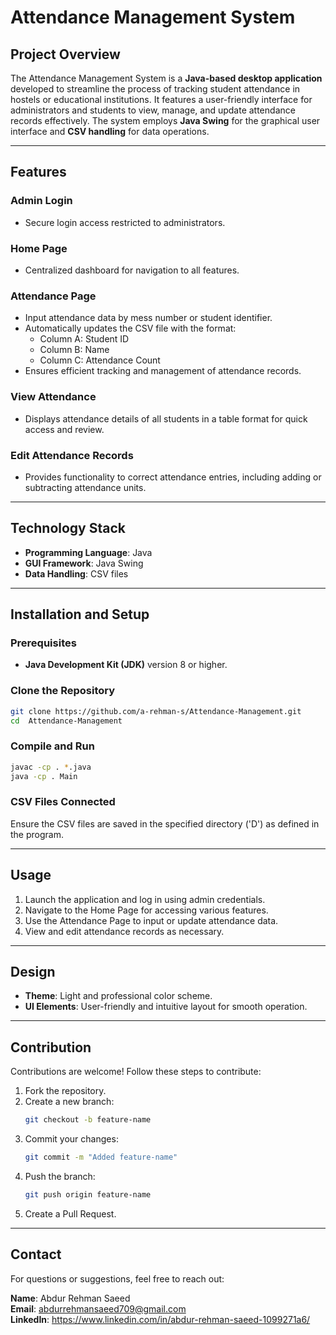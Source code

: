 # Attendance Management System  

## Project Overview  
The Attendance Management System is a **Java-based desktop application** developed to streamline the process of tracking student attendance in hostels or educational institutions. It features a user-friendly interface for administrators and students to view, manage, and update attendance records effectively. The system employs **Java Swing** for the graphical user interface and **CSV handling** for data operations.  

---

## Features  

### Admin Login  
- Secure login access restricted to administrators.  

### Home Page  
- Centralized dashboard for navigation to all features.  

### Attendance Page  
- Input attendance data by mess number or student identifier.  
- Automatically updates the CSV file with the format:  
  - Column A: Student ID  
  - Column B: Name  
  - Column C: Attendance Count  
- Ensures efficient tracking and management of attendance records.  

### View Attendance  
- Displays attendance details of all students in a table format for quick access and review.  

### Edit Attendance Records  
- Provides functionality to correct attendance entries, including adding or subtracting attendance units.  

---

## Technology Stack  
- **Programming Language**: Java  
- **GUI Framework**: Java Swing  
- **Data Handling**: CSV files  

---

## Installation and Setup  

### Prerequisites  
- **Java Development Kit (JDK)** version 8 or higher.  

### Clone the Repository  
```bash  
git clone https://github.com/a-rehman-s/Attendance-Management.git  
cd  Attendance-Management
```  

### Compile and Run  
```bash  
javac -cp . *.java  
java -cp . Main  
```  

### CSV Files Connected  
Ensure the CSV files are saved in the specified directory ('D') as defined in the program.  

---

## Usage  
1. Launch the application and log in using admin credentials.  
2. Navigate to the Home Page for accessing various features.  
3. Use the Attendance Page to input or update attendance data.  
4. View and edit attendance records as necessary.  

---

## Design  
- **Theme**: Light and professional color scheme.  
- **UI Elements**: User-friendly and intuitive layout for smooth operation.  

---

## Contribution  
Contributions are welcome! Follow these steps to contribute:  
1. Fork the repository.  
2. Create a new branch:  
   ```bash  
   git checkout -b feature-name  
   ```  
3. Commit your changes:  
   ```bash  
   git commit -m "Added feature-name"  
   ```  
4. Push the branch:  
   ```bash  
   git push origin feature-name  
   ```  
5. Create a Pull Request.  

---

## Contact  
For questions or suggestions, feel free to reach out:  

**Name**: Abdur Rehman Saeed  
**Email**: abdurrehmansaeed709@gmail.com  
**LinkedIn**: https://www.linkedin.com/in/abdur-rehman-saeed-1099271a6/
